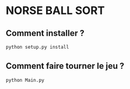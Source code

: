 # NORSE BALL SORT 

## Comment installer ? 

```python
python setup.py install
```

## Comment faire tourner le jeu ?

```python
python Main.py
```